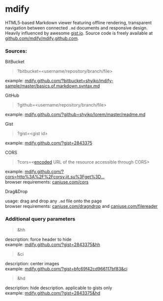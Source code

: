 # mdify

HTML5-based Markdown viewer featuring offline rendering, transparent navigation between connected `.md` documents and responsive design.
Heavily influenced by awesome [gist.io](http://gist.io).
Source code is freely available at [github.com/mdify/mdify.github.com](https://github.com/mdify/mdify.github.com/tree/develop).

### Sources:

BitBucket

> ?bitbucket=&lt;username/repository/branch/file&gt;

example: [mdify.github.com/?bitbucket=shyiko/mdify-sample/master/basics.of.markdown.syntax.md](mdify.github.com/?bitbucket=shyiko/mdify-sample/master/basics.of.markdown.syntax.md)

GitHub

> ?github=&lt;username/repository/branch/file&gt;

example: [mdify.github.com/?github=shyiko/lorem/master/readme.md](mdify.github.com/?github=shyiko/lorem/master/readme.md)

Gist

> ?gist=&lt;gist id&gt;

example: [mdify.github.com/?gist=2843375](mdify.github.com/?gist=2843375)

CORS

> ?cors=&lt;[encoded](http://www.freeformatter.com/url-encoder.html) URL of the resource accessible through CORS&gt;

example: [mdify.github.com/?cors=http%3A%2F%2Fcorsy.jit.su%3Fget%3D...](mdify.github.com/?cors=http%3A%2F%2Fcorsy.jit.su%3Fget%3Dhttp%3A%2F%2Fpastebin.com%2Fraw.php%3Fi%3DHkNtAGFw)<br/>
browser requirements: [caniuse.com/cors](http://caniuse.com/cors)

Drag&Drop

usage: drag and drop any `.md` file onto the page<br/>
browser requirements: [caniuse.com/dragndrop](http://caniuse.com/dragndrop) and [caniuse.com/filereader](http://caniuse.com/filereader)

### Additional query parameters

> &hh

description: force header to hide<br/>
example: [mdify.github.com/?gist=2843375&hh](mdify.github.com/?gist=2843375&hh)

> &ci

description: center images<br/>
example: [mdify.github.com/?gist=bfc69f42cd966117bf83&ci](mdify.github.com/?gist=bfc69f42cd966117bf83&ci)

> &hd

description: hide description. applicable to gists only<br/>
example: [mdify.github.com/?gist=2843375&hd](mdify.github.com/?gist=2843375&hd)

